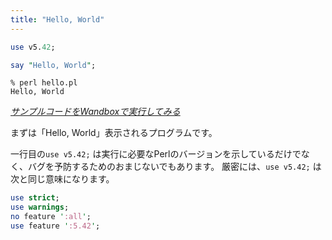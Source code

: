 ```yaml
---
title: "Hello, World"
---
```


```perl:hello.pl
use v5.42;

say "Hello, World";
```

```shell
% perl hello.pl
Hello, World
```

*[サンプルコードをWandboxで実行してみる](https://wandbox.org/permlink/Aj3kwfQzRHlafG72)*


まずは「Hello, World」表示されるプログラムです。

一行目の`use v5.42;` は実行に必要なPerlのバージョンを示しているだけでなく、バグを予防するためのおまじないでもあります。
厳密には、`use v5.42;` は次と同じ意味になります。

```perl
use strict;
use warnings;
no feature ':all';
use feature ':5.42';
```

